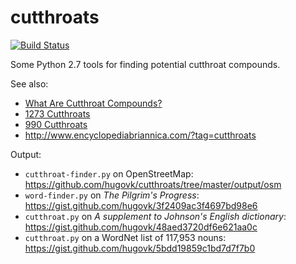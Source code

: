 # cutthroats

[![Build Status](https://travis-ci.org/hugovk/cutthroats.svg?branch=master)](https://travis-ci.org/hugovk/cutthroats)

Some Python 2.7 tools for finding potential cutthroat compounds.

See also:

 * [What Are Cutthroat Compounds?](http://www.encyclopediabriannica.com/?p=57)
 * [1273 Cutthroats](http://www.encyclopediabriannica.com/?p=473)
 * [990 Cutthroats](http://www.encyclopediabriannica.com/?p=45)
 * http://www.encyclopediabriannica.com/?tag=cutthroats

Output:
 * `cutthroat-finder.py` on OpenStreetMap: https://github.com/hugovk/cutthroats/tree/master/output/osm
 * `word-finder.py` on *The Pilgrim's Progress*: https://gist.github.com/hugovk/3f2409ac3f4697bd98e6
 * `cutthroat.py` on *A supplement to Johnson's English dictionary*: https://gist.github.com/hugovk/48aed3720df6e621aa0c
 * `cutthroat.py` on a WordNet list of 117,953 nouns: https://gist.github.com/hugovk/5bdd19859c1bd7d7f7b0
